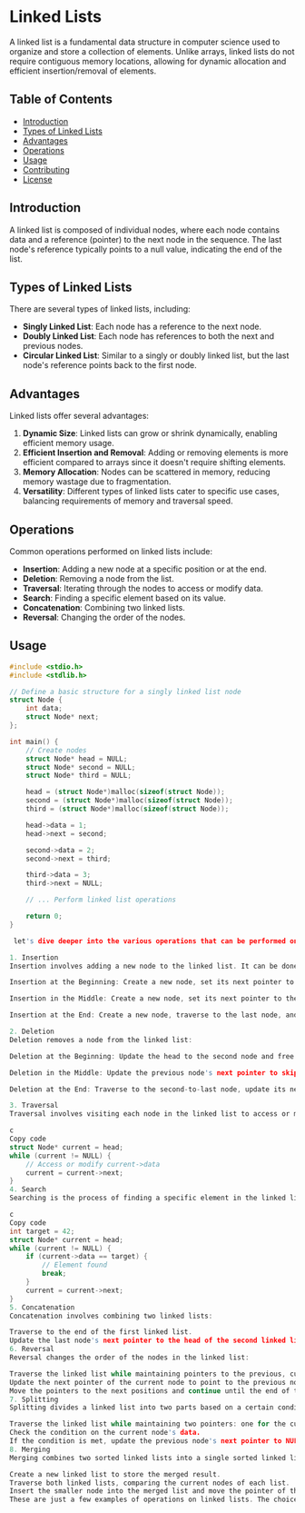 # Linked Lists

A linked list is a fundamental data structure in computer science used to organize and store a collection of elements. Unlike arrays, linked lists do not require contiguous memory locations, allowing for dynamic allocation and efficient insertion/removal of elements.

## Table of Contents

- [Introduction](#introduction)
- [Types of Linked Lists](#types-of-linked-lists)
- [Advantages](#advantages)
- [Operations](#operations)
- [Usage](#usage)
- [Contributing](#contributing)
- [License](#license)

## Introduction

A linked list is composed of individual nodes, where each node contains data and a reference (pointer) to the next node in the sequence. The last node's reference typically points to a null value, indicating the end of the list.

## Types of Linked Lists

There are several types of linked lists, including:

- **Singly Linked List**: Each node has a reference to the next node.
- **Doubly Linked List**: Each node has references to both the next and previous nodes.
- **Circular Linked List**: Similar to a singly or doubly linked list, but the last node's reference points back to the first node.

## Advantages

Linked lists offer several advantages:

1. **Dynamic Size**: Linked lists can grow or shrink dynamically, enabling efficient memory usage.
2. **Efficient Insertion and Removal**: Adding or removing elements is more efficient compared to arrays since it doesn't require shifting elements.
3. **Memory Allocation**: Nodes can be scattered in memory, reducing memory wastage due to fragmentation.
4. **Versatility**: Different types of linked lists cater to specific use cases, balancing requirements of memory and traversal speed.

## Operations

Common operations performed on linked lists include:

- **Insertion**: Adding a new node at a specific position or at the end.
- **Deletion**: Removing a node from the list.
- **Traversal**: Iterating through the nodes to access or modify data.
- **Search**: Finding a specific element based on its value.
- **Concatenation**: Combining two linked lists.
- **Reversal**: Changing the order of the nodes.

## Usage

```c
#include <stdio.h>
#include <stdlib.h>

// Define a basic structure for a singly linked list node
struct Node {
    int data;
    struct Node* next;
};

int main() {
    // Create nodes
    struct Node* head = NULL;
    struct Node* second = NULL;
    struct Node* third = NULL;

    head = (struct Node*)malloc(sizeof(struct Node));
    second = (struct Node*)malloc(sizeof(struct Node));
    third = (struct Node*)malloc(sizeof(struct Node));

    head->data = 1;
    head->next = second;

    second->data = 2;
    second->next = third;

    third->data = 3;
    third->next = NULL;

    // ... Perform linked list operations

    return 0;
}

 let's dive deeper into the various operations that can be performed on linked lists:

1. Insertion
Insertion involves adding a new node to the linked list. It can be done at different positions:

Insertion at the Beginning: Create a new node, set its next pointer to the current head, and update the head to the new node.

Insertion in the Middle: Create a new node, set its next pointer to the next node of the intended position, and update the previous node's next pointer to the new node.

Insertion at the End: Create a new node, traverse to the last node, and update the last node's next pointer to the new node.

2. Deletion
Deletion removes a node from the linked list:

Deletion at the Beginning: Update the head to the second node and free the memory of the deleted node.

Deletion in the Middle: Update the previous node's next pointer to skip the node to be deleted, and then free the memory of the deleted node.

Deletion at the End: Traverse to the second-to-last node, update its next pointer to null, and free the memory of the last node.

3. Traversal
Traversal involves visiting each node in the linked list to access or modify its data:

c
Copy code
struct Node* current = head;
while (current != NULL) {
    // Access or modify current->data
    current = current->next;
}
4. Search
Searching is the process of finding a specific element in the linked list based on its value:

c
Copy code
int target = 42;
struct Node* current = head;
while (current != NULL) {
    if (current->data == target) {
        // Element found
        break;
    }
    current = current->next;
}
5. Concatenation
Concatenation involves combining two linked lists:

Traverse to the end of the first linked list.
Update the last node's next pointer to the head of the second linked list.
6. Reversal
Reversal changes the order of the nodes in the linked list:

Traverse the linked list while maintaining pointers to the previous, current, and next nodes.
Update the next pointer of the current node to point to the previous node.
Move the pointers to the next positions and continue until the end of the list.
7. Splitting
Splitting divides a linked list into two parts based on a certain condition:

Traverse the linked list while maintaining two pointers: one for the current node and another for the previous node.
Check the condition on the current node's data.
If the condition is met, update the previous node's next pointer to NULL, effectively splitting the list.
8. Merging
Merging combines two sorted linked lists into a single sorted linked list:

Create a new linked list to store the merged result.
Traverse both linked lists, comparing the current nodes of each list.
Insert the smaller node into the merged list and move the pointer of that linked list to the next node.
These are just a few examples of operations on linked lists. The choice of operation depends on the specific problem you're trying to solve. Linked lists are versatile and can be used in various applications, including data structures like queues and stacks, as well as more complex scenarios like implementing hash tables or memory management systems.





